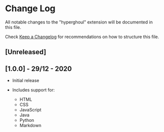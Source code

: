 # Change Log

All notable changes to the "hyperghoul" extension will be documented in this file.

Check [Keep a Changelog](http://keepachangelog.com/) for recommendations on how to structure this file.

## [Unreleased]

## [1.0.0] - 29/12 - 2020
- Initial release

- Includes support for:
  - HTML
  - CSS
  - JavaScript
  - Java
  - Python
  - Markdown

